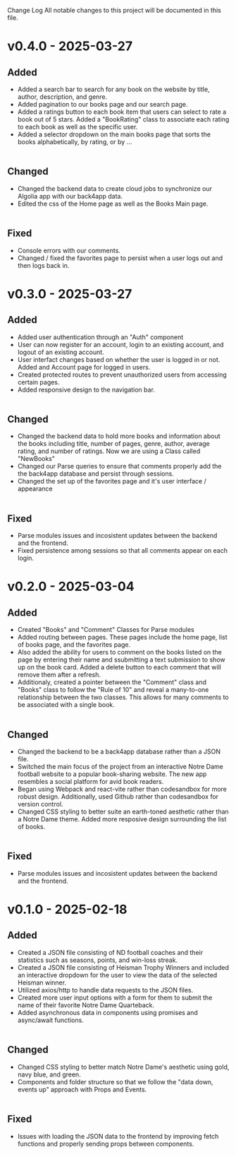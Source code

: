 Change Log
All notable changes to this project will be documented in this file.
# v0.4.0 - 2025-03-27 </br>
## Added
- Added a search bar to search for any book on the website by title, author, description, and genre.
- Added pagination to our books page and our search page.
- Added a ratings button to each book item that users can select to rate a book out of 5 stars. Added a "BookRating" class to associate each rating to each book as well as the specific user.
- Added a selector dropdown on the main books page that sorts the books alphabetically, by rating, or by ... </br> </br>
## Changed 
- Changed the backend data to create cloud jobs to synchronize our Algolia app with our back4app data.
- Edited the css of the Home page as well as the Books Main page. </br> </br>
## Fixed 
- Console errors with our comments.
- Changed / fixed the favorites page to persist when a user logs out and then logs back in.

# v0.3.0 - 2025-03-27 </br>
## Added
- Added user authentication through an "Auth" component
- User can now register for an account, login to an existing account, and logout of an existing account.
- User interfact changes based on whether the user is logged in or not. Added and Account page for logged in users. 
- Created protected routes to prevent unauthorized users from accessing certain pages. 
- Added responsive design to the navigation bar. </br> </br>
## Changed 
- Changed the backend data to hold more books and information about the books including title, number of pages, genre, author, average rating, and number of ratings. Now we are using a Class called "NewBooks"
- Changed our Parse queries to ensure that comments properly add the the back4app database and persist through sessions.
- Changed the set up of the favorites page and it's user interface / appearance </br> </br>
## Fixed 
- Parse modules issues and incosistent updates between the backend and the frontend.
- Fixed persistence among sessions so that all comments appear on each login.

# v0.2.0 - 2025-03-04 </br>
## Added
- Created "Books" and "Comment" Classes for Parse modules
- Added routing between pages. These pages include the home page, list of books page, and the favorites page.
- Also added the ability for users to comment on the books listed on the page by entering their name and ssubmitting a text submission to show up on the book card. Added a delete button to each comment that will remove them after a refresh. 
- Additionaly, created a pointer between the "Comment" class and "Books" class to follow the "Rule of 10" and reveal a many-to-one relationship between the two classes. This allows for many comments to be associated with a single book. </br> </br>
## Changed 
- Changed the backend to be a back4app database rather than a JSON file.
- Switched the main focus of the project from an interactive Notre Dame football website to a popular book-sharing website. The new app resembles a social platform for avid book readers. 
- Began using Webpack and react-vite rather than codesandbox for more robust design. Additionally, used Github rather than codesandbox for version control.
- Changed CSS styling to better suite an earth-toned aesthetic rather than a Notre Dame theme. Added more resposive design surrounding the list of books. </br> </br>
## Fixed 
- Parse modules issues and incosistent updates between the backend and the frontend.

# v0.1.0 - 2025-02-18 </br>
## Added
- Created a JSON file consisting of ND football coaches and their statistics such as seasons, points, and win-loss streak.
- Created a JSON file consisting of Heisman Trophy Winners and included an interactive dropdown for the user to view the data of the selected Heisman winner.
- Utilized axios/http to handle data requests to the JSON files.
- Created more user input options with a form for them to submit the name of their favorite Notre Dame Quarteback.
- Added asynchronous data in components using promises and async/await functions. </br> </br>
## Changed
- Changed CSS styling to better match Notre Dame's aesthetic using gold, navy blue, and green.
- Components and folder structure so that we follow the "data down, events up" approach with Props and Events. </br> </br>
## Fixed
- Issues with loading the JSON data to the frontend by improving fetch functions and properly sending props between components. </br>

